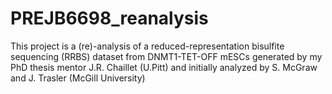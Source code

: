 # PREJB6698_reanalysis
This project is a (re)-analysis of a reduced-representation bisulfite sequencing (RRBS) dataset from DNMT1-TET-OFF mESCs generated by my PhD thesis mentor J.R. Chaillet (U.Pitt) and  initially analyzed by S. McGraw and J. Trasler (McGill University) 

